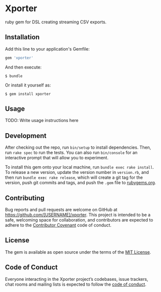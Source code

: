 # Xporter
ruby gem for DSL creating streaming CSV exports.


## Installation

Add this line to your application's Gemfile:

```ruby
gem 'xporter'
```

And then execute:

    $ bundle

Or install it yourself as:

    $ gem install xporter

## Usage

TODO: Write usage instructions here

## Development

After checking out the repo, run `bin/setup` to install dependencies. Then, run `rake spec` to run the tests. You can also run `bin/console` for an interactive prompt that will allow you to experiment.

To install this gem onto your local machine, run `bundle exec rake install`. To release a new version, update the version number in `version.rb`, and then run `bundle exec rake release`, which will create a git tag for the version, push git commits and tags, and push the `.gem` file to [rubygems.org](https://rubygems.org).

## Contributing

Bug reports and pull requests are welcome on GitHub at https://github.com/[USERNAME]/xporter. This project is intended to be a safe, welcoming space for collaboration, and contributors are expected to adhere to the [Contributor Covenant](http://contributor-covenant.org) code of conduct.

## License

The gem is available as open source under the terms of the [MIT License](https://opensource.org/licenses/MIT).

## Code of Conduct

Everyone interacting in the Xporter project’s codebases, issue trackers, chat rooms and mailing lists is expected to follow the [code of conduct](https://github.com/madebylotus/xporter/blob/master/CODE_OF_CONDUCT.md).
